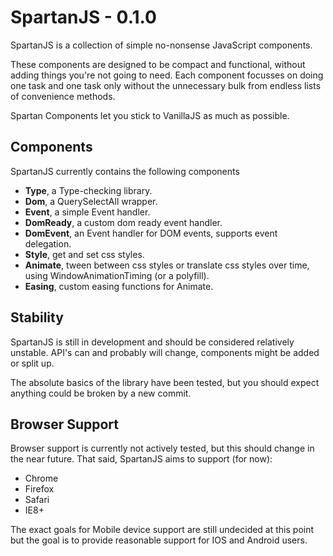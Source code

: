 # SpartanJS - 0.1.0

SpartanJS is a collection of simple no-nonsense JavaScript components.

These components are designed to be compact and functional, without adding things you're not going to need.
Each component focusses on doing one task and one task only without the unnecessary bulk from endless lists of convenience methods.

Spartan Components let you stick to VanillaJS as much as possible.

## Components

SpartanJS currently contains the following components

 - __Type__, a Type-checking library.
 - __Dom__, a QuerySelectAll wrapper.
 - __Event__, a simple Event handler.
 - __DomReady__, a custom dom ready event handler.
 - __DomEvent__, an Event handler for DOM events, supports event delegation.
 - __Style__, get and set css styles.
 - __Animate__, tween between css styles or translate css styles over time, using WindowAnimationTiming (or a polyfill).
 - __Easing__, custom easing functions for Animate.

## Stability

SpartanJS is still in development and should be considered relatively unstable.
API's can and probably will change, components might be added or split up.

The absolute basics of the library have been tested, but you should expect anything could be broken by a new commit.

## Browser Support

Browser support is currently not actively tested, but this should change in the near future.
That said, SpartanJS aims to support (for now):

- Chrome
- Firefox
- Safari
- IE8+

The exact goals for Mobile device support are still undecided at this point but the goal is to provide reasonable support for IOS and Android users.

